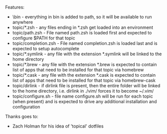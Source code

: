 Features:

- \bin - everything in bin is added to path, so it will be available to run anywhere
- topic/*.zsh - any files ending in *.zsh get loaded into an environment
- topic/path.zsh - File named path.zsh is loaded first and expected to configure $PATH for that topic
- topic/completion.zsh - File named completion.zsh is loaded last and is expected to setup autocomplete
- topic/*.symlink - any file with the extension *.symlink will be linked to the home directory
- topic/*.brew - any file with the extension *.brew is expected to contain list of apps that need to be installed for that topic via homebrew
- topic/*.cask - any file with the extension *.cask is expected to contain list of apps that need to be installed for that topic via homebrew-cask
- topic/dirlink - if dirlink file is present, then the entire folder will be linked to the home directory, i.e. dirlink in ./vim/ forces it to become ~/.vim/
- topic/configure.sh - file name configure.sh will be run for each topic (when present) and is expected to drive any additional installation and configuration

Thanks goes to:
- Zach Holman for his idea of 'topical' dotfiles
